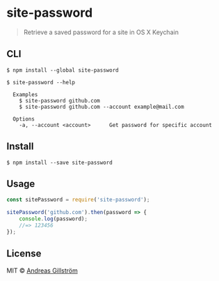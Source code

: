 # site-password

> Retrieve a saved password for a site in OS X Keychain


## CLI

```
$ npm install --global site-password
```

```
$ site-password --help

  Examples
    $ site-password github.com
    $ site-password github.com --account example@mail.com

  Options
    -a, --account <account>      Get password for specific account
```


## Install

```
$ npm install --save site-password
```


## Usage

```js
const sitePassword = require('site-password');

sitePassword('github.com').then(password => {
	console.log(password);
	//=> 123456
});
```


## License

MIT © [Andreas Gillström](http://github.com/gillstrom)
